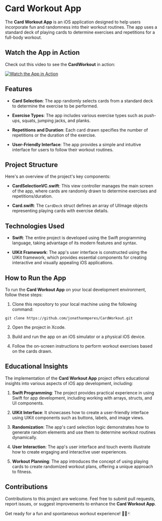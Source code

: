 # Card Workout App

The **Card Workout App** is an iOS application designed to help users incorporate fun and randomness into their workout routines. The app uses a standard deck of playing cards to determine exercises and repetitions for a full-body workout.

## Watch the App in Action

Check out this video to see the **CardWorkout** in action:

[![Watch the App in Action](https://img.youtube.com/vi/AZ5QWSawZHY/0.jpg)](https://www.youtube.com/watch?v=AZ5QWSawZHY)

## Features

- **Card Selection**: The app randomly selects cards from a standard deck to determine the exercise to be performed.

- **Exercise Types**: The app includes various exercise types such as push-ups, squats, jumping jacks, and planks.

- **Repetitions and Duration**: Each card drawn specifies the number of repetitions or the duration of the exercise.

- **User-Friendly Interface**: The app provides a simple and intuitive interface for users to follow their workout routines.

## Project Structure

Here's an overview of the project's key components:

- **CardSelectionVC.swift**: This view controller manages the main screen of the app, where cards are randomly drawn to determine exercises and repetitions/duration.

- **Card.swift**: The `CardDeck` struct defines an array of UIImage objects representing playing cards with exercise details.

## Technologies Used

- **Swift**: The entire project is developed using the Swift programming language, taking advantage of its modern features and syntax.

- **UIKit Framework**: The app's user interface is constructed using the UIKit framework, which provides essential components for creating interactive and visually appealing iOS applications.

## How to Run the App

To run the **Card Workout App** on your local development environment, follow these steps:

1. Clone this repository to your local machine using the following command:

`git clone https://github.com/jonathanmperes/CardWorkout.git`

2. Open the project in Xcode.

3. Build and run the app on an iOS simulator or a physical iOS device.

4. Follow the on-screen instructions to perform workout exercises based on the cards drawn.

## Educational Insights

The implementation of the **Card Workout App** project offers educational insights into various aspects of iOS app development, including:

1. **Swift Programming**: The project provides practical experience in using Swift for app development, including working with arrays, structs, and UI components.

2. **UIKit Interface**: It showcases how to create a user-friendly interface using UIKit components such as buttons, labels, and image views.

3. **Randomization**: The app's card selection logic demonstrates how to generate random elements and use them to determine workout routines dynamically.

4. **User Interaction**: The app's user interface and touch events illustrate how to create engaging and interactive user experiences.

5. **Workout Planning**: The app introduces the concept of using playing cards to create randomized workout plans, offering a unique approach to fitness.

## Contributions

Contributions to this project are welcome. Feel free to submit pull requests, report issues, or suggest improvements to enhance the **Card Workout App**.

Get ready for a fun and spontaneous workout experience! 🏋️‍♂️🃏
